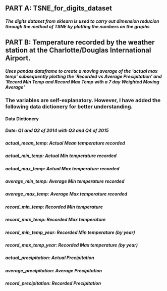 ## PART A: TSNE_for_digits_dataset
##### The digits dataset from sklearn is used to carry out dimension reducion through the method of TSNE by plotting the numbers on the graphs
## PART B: Temperature recorded by the weather station at the Charlotte/Douglas International Airport.
##### Uses pandas dataframe to create a moving average of the 'actual max temp' subsequently plotting the 'Recorded vs Average Precipitation' and 'Record Min Temp and Record Max Temp with a 7 day Weighted Moving Average'

### The variables are self-explanatory. However, I have added the following data dictionery for better understanding.

#### Data Dictionery
##### Date: Q1 and Q2 of 2014 with Q3 and Q4 of 2015
##### actual_mean_temp: Actual Mean temperature recorded
##### actual_min_temp: Actual Min temperature recorded
##### actual_max_temp: Actual Max temperature recorded
##### average_min_temp: Average Min temperature recorded
##### average_max_temp: Average Max temperature recorded
##### record_min_temp: Recorded Min temperature
##### record_max_temp: Recorded Max temperature
##### record_min_temp_year: Recorded Min temperature (by year)
##### record_max_temp_year: Recorded Max temperature (by year)
##### actual_precipitation: Actual Precipitation
##### average_precipitation: Average Precipitation
##### record_precipitation: Recorded Precipitation
